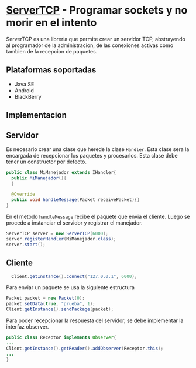 [ServerTCP](http://sugarscope.net) - Programar sockets y no morir en el intento
=========
ServerTCP es una libreria que permite crear un servidor TCP, abstrayendo al programador de la administracion,
de las conexiones activas como tambien de la recepcion de paquetes.

Plataformas soportadas
--------------------------------------

- Java SE
- Android
- BlackBerry

Implementacion
--------------------------------------

Servidor
--------------------------------------

Es necesario crear una clase que herede la clase `Handler`. Esta clase sera la encargada de recepcionar los
paquetes y procesarlos.
Esta clase debe tener un constructor por defecto.

```java
public class MiManejador extends IHandler{
  public MiManejador(){
  }
  
  @Override
  public void handleMessage(Packet receivePacket){}
}
```

En el metodo `handleMessage` recibe el paquete que envia el cliente.
Luego se procede a instanciar el servidor y registrar el manejador.

```java
ServerTCP server = new ServerTCP(6000);
server.registerHandler(MiManejador.class);
server.start();
```

Cliente
--------------------------------------

```java
  Client.getInstance().connect("127.0.0.1", 6000);
```

Para enviar un paquete se usa la siguiente estructura

```java
Packet packet = new Packet(0);
packet.setData(true, "prueba", 1);
Client.getInstance().sendPackage(packet);
```

Para poder recepcionar la respuesta del servidor, se debe implementar la interfaz observer.

```java
public class Receptor implements Observer{
...
Client.getInstance().getReader().addObserver(Receptor.this);
...
}
```

